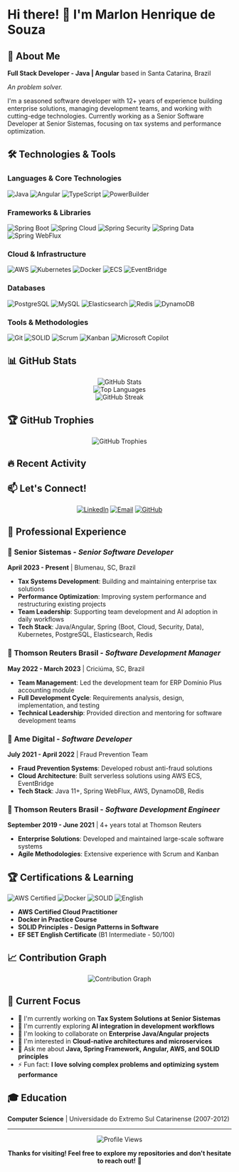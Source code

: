 # Hi there! 👋 I'm Marlon Henrique de Souza

## 🚀 About Me
**Full Stack Developer - Java | Angular** based in Santa Catarina, Brazil

*An problem solver.*

I'm a seasoned software developer with 12+ years of experience building enterprise solutions, managing development teams, and working with cutting-edge technologies. Currently working as a Senior Software Developer at Senior Sistemas, focusing on tax systems and performance optimization.

## 🛠️ Technologies & Tools

### Languages & Core Technologies
![Java](https://img.shields.io/badge/-Java_11+-007396?style=flat-square&logo=java&logoColor=white)
![Angular](https://img.shields.io/badge/-Angular-DD0031?style=flat-square&logo=angular&logoColor=white)
![TypeScript](https://img.shields.io/badge/-TypeScript-3178C6?style=flat-square&logo=typescript&logoColor=white)
![PowerBuilder](https://img.shields.io/badge/-PowerBuilder-0078D4?style=flat-square&logo=powerbi&logoColor=white)

### Frameworks & Libraries
![Spring Boot](https://img.shields.io/badge/-Spring_Boot-6DB33F?style=flat-square&logo=spring&logoColor=white)
![Spring Cloud](https://img.shields.io/badge/-Spring_Cloud-6DB33F?style=flat-square&logo=spring&logoColor=white)
![Spring Security](https://img.shields.io/badge/-Spring_Security-6DB33F?style=flat-square&logo=spring&logoColor=white)
![Spring Data](https://img.shields.io/badge/-Spring_Data-6DB33F?style=flat-square&logo=spring&logoColor=white)
![Spring WebFlux](https://img.shields.io/badge/-Spring_WebFlux-6DB33F?style=flat-square&logo=spring&logoColor=white)

### Cloud & Infrastructure
![AWS](https://img.shields.io/badge/-AWS-232F3E?style=flat-square&logo=amazon-aws&logoColor=white)
![Kubernetes](https://img.shields.io/badge/-Kubernetes-326CE5?style=flat-square&logo=kubernetes&logoColor=white)
![Docker](https://img.shields.io/badge/-Docker-2496ED?style=flat-square&logo=docker&logoColor=white)
![ECS](https://img.shields.io/badge/-ECS-FF9900?style=flat-square&logo=amazon-aws&logoColor=white)
![EventBridge](https://img.shields.io/badge/-EventBridge-FF9900?style=flat-square&logo=amazon-aws&logoColor=white)

### Databases
![PostgreSQL](https://img.shields.io/badge/-PostgreSQL-336791?style=flat-square&logo=postgresql&logoColor=white)
![MySQL](https://img.shields.io/badge/-MySQL-4479A1?style=flat-square&logo=mysql&logoColor=white)
![Elasticsearch](https://img.shields.io/badge/-Elasticsearch-005571?style=flat-square&logo=elasticsearch&logoColor=white)
![Redis](https://img.shields.io/badge/-Redis-DC382D?style=flat-square&logo=redis&logoColor=white)
![DynamoDB](https://img.shields.io/badge/-DynamoDB-4053D6?style=flat-square&logo=amazon-dynamodb&logoColor=white)

### Tools & Methodologies
![Git](https://img.shields.io/badge/-Git-F05032?style=flat-square&logo=git&logoColor=white)
![SOLID](https://img.shields.io/badge/-SOLID_Principles-000000?style=flat-square&logo=solid&logoColor=white)
![Scrum](https://img.shields.io/badge/-Scrum-009FDA?style=flat-square&logo=scrumalliance&logoColor=white)
![Kanban](https://img.shields.io/badge/-Kanban-0079BF?style=flat-square&logo=kanban&logoColor=white)
![Microsoft Copilot](https://img.shields.io/badge/-Microsoft_Copilot-00BCF2?style=flat-square&logo=microsoft&logoColor=white)

## 📊 GitHub Stats

<div align="center">
  <img src="https://github-readme-stats.vercel.app/api?username=marlonsouza&show_icons=true&theme=radical&hide_border=true" alt="GitHub Stats" />
</div>

<div align="center">
  <img src="https://github-readme-stats.vercel.app/api/top-langs/?username=marlonsouza&layout=compact&theme=radical&hide_border=true" alt="Top Languages" />
</div>

<div align="center">
  <img src="https://github-readme-streak-stats.herokuapp.com/?user=marlonsouza&theme=radical&hide_border=true" alt="GitHub Streak" />
</div>

## 🏆 GitHub Trophies
<div align="center">
  <img src="https://github-profile-trophy.vercel.app/?username=marlonsouza&theme=radical&no-frame=true&no-bg=true&margin-w=4" alt="GitHub Trophies" />
</div>

## 🔥 Recent Activity
<!--START_SECTION:activity-->
<!--END_SECTION:activity-->

## 📫 Let's Connect!

<div align="center">

[![LinkedIn](https://img.shields.io/badge/-LinkedIn-0A66C2?style=for-the-badge&logo=linkedin&logoColor=white)](https://linkedin.com/in/marlonhsouza)
[![Email](https://img.shields.io/badge/-Email-D14836?style=for-the-badge&logo=gmail&logoColor=white)](mailto:marlon.souuza@gmail.com)
[![GitHub](https://img.shields.io/badge/-GitHub-181717?style=for-the-badge&logo=github&logoColor=white)](https://github.com/marlonsouza)

</div>

## 💼 Professional Experience

### 🏢 **Senior Sistemas** - *Senior Software Developer*
**April 2023 - Present** | Blumenau, SC, Brazil
- **Tax Systems Development**: Building and maintaining enterprise tax solutions
- **Performance Optimization**: Improving system performance and restructuring existing projects
- **Team Leadership**: Supporting team development and AI adoption in daily workflows
- **Tech Stack**: Java/Angular, Spring (Boot, Cloud, Security, Data), Kubernetes, PostgreSQL, Elasticsearch, Redis

### 🏢 **Thomson Reuters Brasil** - *Software Development Manager*
**May 2022 - March 2023** | Criciúma, SC, Brazil
- **Team Management**: Led the development team for ERP Domínio Plus accounting module
- **Full Development Cycle**: Requirements analysis, design, implementation, and testing
- **Technical Leadership**: Provided direction and mentoring for software development teams

### 🏢 **Ame Digital** - *Software Developer*
**July 2021 - April 2022** | Fraud Prevention Team
- **Fraud Prevention Systems**: Developed robust anti-fraud solutions
- **Cloud Architecture**: Built serverless solutions using AWS ECS, EventBridge
- **Tech Stack**: Java 11+, Spring WebFlux, AWS, DynamoDB, Redis

### 🏢 **Thomson Reuters Brasil** - *Software Development Engineer*
**September 2019 - June 2021** | 4+ years total at Thomson Reuters
- **Enterprise Solutions**: Developed and maintained large-scale software systems
- **Agile Methodologies**: Extensive experience with Scrum and Kanban

## 🏆 Certifications & Learning

![AWS Certified](https://img.shields.io/badge/-AWS_Certified_Cloud_Practitioner-FF9900?style=flat-square&logo=amazon-aws&logoColor=white)
![Docker](https://img.shields.io/badge/-Docker_Certification-2496ED?style=flat-square&logo=docker&logoColor=white)
![SOLID](https://img.shields.io/badge/-SOLID_Principles_Certification-000000?style=flat-square&logo=solid&logoColor=white)
![English](https://img.shields.io/badge/-English_B1_Intermediate-4285F4?style=flat-square&logo=google&logoColor=white)

- **AWS Certified Cloud Practitioner**
- **Docker in Practice Course**
- **SOLID Principles - Design Patterns in Software**
- **EF SET English Certificate** (B1 Intermediate - 50/100)

## 📈 Contribution Graph
<div align="center">
  <img src="https://github-readme-activity-graph.vercel.app/graph?username=marlonsouza&theme=redical&hide_border=true" alt="Contribution Graph" />
</div>

## 🎯 Current Focus
- 🔭 I'm currently working on **Tax System Solutions at Senior Sistemas**
- 🌱 I'm currently exploring **AI integration in development workflows**
- 👯 I'm looking to collaborate on **Enterprise Java/Angular projects**
- 🤔 I'm interested in **Cloud-native architectures and microservices**
- 💬 Ask me about **Java, Spring Framework, Angular, AWS, and SOLID principles**
- ⚡ Fun fact: **I love solving complex problems and optimizing system performance**

## 🎓 Education
**Computer Science** | Universidade do Extremo Sul Catarinense (2007-2012)

---

<div align="center">
  <img src="https://komarev.com/ghpvc/?username=marlonsouza&color=blueviolet&style=flat-square&label=Profile+Views" alt="Profile Views" />
</div>

<div align="center">

**Thanks for visiting! Feel free to explore my repositories and don't hesitate to reach out!** 🚀

</div>